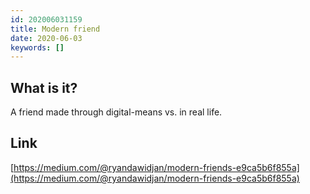 ```yaml
---
id: 202006031159
title: Modern friend
date: 2020-06-03
keywords: []
---
```


## What is it?
A friend made through digital-means vs. in real life.

## Link
[https://medium.com/@ryandawidjan/modern-friends-e9ca5b6f855a](https://medium.com/@ryandawidjan/modern-friends-e9ca5b6f855a)